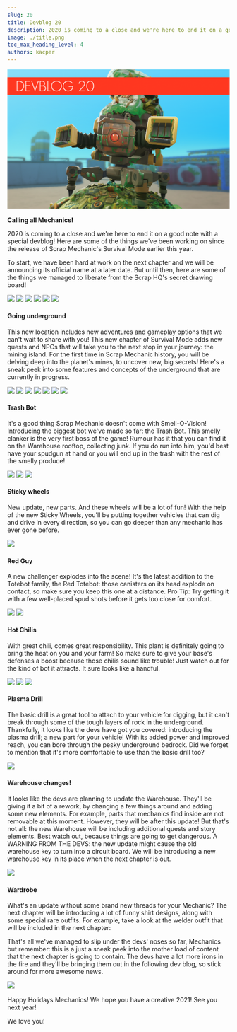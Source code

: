 ```yaml
---
slug: 20
title: Devblog 20
description: 2020 is coming to a close and we're here to end it on a good note with a special devblog!
image: ./title.png
toc_max_heading_level: 4
authors: kacper
---
```


<head>
    <meta name="twitter:card" content="summary_large_image" />
</head>

![](./title.png)

**Calling all Mechanics!**

2020 is coming to a close and we're here to end it on a good note with a special devblog! Here are some of the things we've been working on since the release of Scrap Mechanic's Survival Mode earlier this year.
<!--truncate-->
To start, we have been hard at work on the next chapter and we will be announcing its official name at a later date. But until then, here are some of the things we managed to liberate from the Scrap HQ's secret drawing board!

![](/images/imgur/fOicyRd.png)
![](/images/imgur/d6EKxCH.png)
![](/images/imgur/YrGSNdu.png)
![](/images/imgur/YJqsZPQ.png)
![](/images/imgur/VzYRYd5.jpg)
![](/images/imgur/31Y52y6.png)

#### Going underground

This new location includes new adventures and gameplay options that we can't wait to share with you! This new chapter of Survival Mode adds new quests and NPCs that will take you to the next stop in your journey: the mining island. For the first time in Scrap Mechanic history, you will be delving deep into the planet's mines, to uncover new, big secrets!
Here's a sneak peek into some features and concepts of the underground that are currently in progress.

![](/images/imgur/ZmdtuOU.jpg)
![](/images/imgur/m2BjClw.png)
![](/images/imgur/kImsEkt.png)
![](/images/imgur/E3R6oCa.png)
![](/images/imgur/gJH16iS.png)
![](/images/imgur/8jytLvN.png)
![](/images/imgur/IfhNZ5w.png)

#### Trash Bot

It's a good thing Scrap Mechanic doesn't come with Smell-O-Vision! Introducing the biggest bot we've made so far: the Trash Bot. 
This smelly clanker is the very first boss of the game! Rumour has it that you can find it on the Warehouse rooftop, collecting junk. 
If you do run into him, you'd best have your spudgun at hand or you will end up in the trash with the rest of the smelly produce! 

![](/images/imgur/SMi4k0l.png)
![](/images/imgur/HpqafLv.png)
![](/images/imgur/nqoW7cf.png)

#### Sticky wheels

New update, new parts. And these wheels will be a lot of fun!
With the help of the new Sticky Wheels, you'll be putting together vehicles that can dig and drive in every direction, so you can go deeper than any mechanic has ever gone before. 

![](/images/imgur/D1Kq6ov.png)

#### Red Guy

A new challenger explodes into the scene!
It's the latest addition to the Totebot family, the Red Totebot: those canisters on its head explode on contact, so make sure you keep this one at a distance.
Pro Tip: Try getting it with a few well-placed spud shots before it gets too close for comfort. 
 
![](/images/imgur/dsdHeO3.png)
![](/images/imgur/UnpWa4W.png)

#### Hot Chilis 

With great chili, comes great responsibility. This plant is definitely going to bring the heat on you and your farm! So make sure to give your base's defenses a boost because those chilis sound like trouble! Just watch out for the kind of bot it attracts. It sure looks like a handful.

![](/images/imgur/Cg91tU8.png)
![](/images/imgur/KaBtpeU.png)
![](/images/imgur/3z2zMGO.png)

#### Plasma Drill

The basic drill is a great tool to attach to your vehicle for digging, but it can't break through some of the tough layers of rock in the underground. 
Thankfully, it looks like the devs have got you covered: introducing the plasma drill; a new part for your vehicle! With its added power and improved reach, you can bore through the pesky underground bedrock. Did we forget to mention that it's more comfortable to use than the basic drill too?

![](/images/imgur/hEM71OE.gif)

#### Warehouse changes!

It looks like the devs are planning to update the Warehouse.
They'll be giving it a bit of a rework, by changing a few things around and adding some new elements. For example, parts that mechanics find inside are not removable at this moment. However, they will be after this update! 
But that's not all: the new Warehouse will be including additional quests and story elements. Best watch out, because things are going to get dangerous.
A WARNING FROM THE DEVS: the new update might cause the old warehouse key to turn into a circuit board. We will be introducing a new warehouse key in its place when the next chapter is out.

![](/images/imgur/qyXH9fp.png)

#### Wardrobe

What's an update without some brand new threads for your Mechanic?
The next chapter will be introducing a lot of funny shirt designs, along with some special rare outfits. For example, take a look at the welder outfit that will be included in the next chapter:


That's all we've managed to slip under the devs' noses so far, Mechanics but remember: this is a just a sneak peek into the mother load of content that the next chapter is going to contain. The devs have a lot more irons in the fire and they'll be bringing them out in the following dev blog, so stick around for more awesome news.


![](/images/imgur/qlceQvY.png)

Happy Holidays Mechanics! We hope you have a creative 2021!
See you next year!

We love you! 


